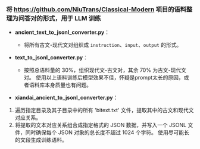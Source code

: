 ### 将 https://github.com/NiuTrans/Classical-Modern 项目的语料整理为问答对的形式，用于 LLM 训练

- **ancient_text_to_jsonl_converter.py**：
  - 将所有古文-现代文对组织成 `instruction`、`input`、`output` 的形式。

- **text_to_jsonl_converter.py**：
  - 按照总语料量的 30%，组织现代文-古文对，其余 70% 为古文-现代文对。
使用以上语料训练后模型效果不佳，怀疑是prompt太长的原因，或者语料库本身质量也有问题。

- **xiandai_ancient_to_jsonl_converter.py**：
1. 遍历指定目录及其子目录中的所有 'bitext.txt' 文件，提取其中的古文和现代文对应关系。
2. 将提取的文本对应关系组合成指定格式的 JSON 数据，并写入一个 JSONL 文件，同时确保每个 JSON 对象的总长度不超过 1024 个字符。
使用尽可能长的文段生成训练语料。